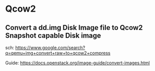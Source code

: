 # Qcow2

## Convert a dd.img Disk Image file to Qcow2 Snapshot capable Disk image
sch: https://www.google.com/search?q=qemu+img+convert+raw+to+qcow2+compress

Guide:
https://docs.openstack.org/image-guide/convert-images.html
